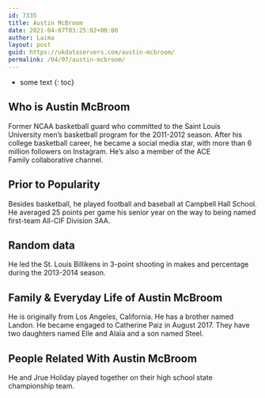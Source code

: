```yaml
---
id: 7335
title: Austin McBroom
date: 2021-04-07T03:25:02+00:00
author: Laima
layout: post
guid: https://ukdataservers.com/austin-mcbroom/
permalink: /04/07/austin-mcbroom/
---
```


* some text
{: toc}


## Who is Austin McBroom
                  
                  
                  
Former NCAA basketball guard who committed to the Saint Louis University men&#8217;s basketball program for the 2011-2012 season. After his college basketball career, he became a social media star, with more than 6 million followers on Instagram. He&#8217;s also a member of the ACE Family collaborative channel.  
                  
              
            
              
            
                
                
                
## Prior to Popularity
                  
                  
                  
Besides basketball, he played football and baseball at Campbell Hall School. He averaged 25 points per game his senior year on the way to being named first-team All-CIF Division 3AA. 
                  
              
            
              
            
                
                
                
## Random data
                  
                  
                  
He led the St. Louis Billikens in 3-point shooting in makes and percentage during the 2013-2014 season. 
                  
              
            
              
            
                
                
                
## Family & Everyday Life of Austin McBroom
                  
                  
                  
He is originally from Los Angeles, California. He has a brother named Landon. He became engaged to Catherine Paiz in August 2017. They have two daughters named Elle and Alaïa and a son named Steel. 
                  
              
            
              
            
                
                
                
## People Related With Austin McBroom
                  
                  
                  
He and Jrue Holiday played together on their high school state championship team. 
                  
              
            
              
            
                
              
            
              
              
            
            
              
            
          
          
          